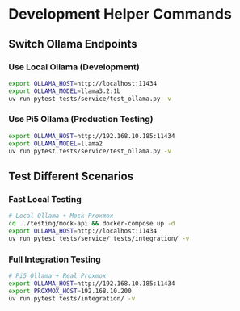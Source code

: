 # Development Helper Commands

## Switch Ollama Endpoints

### Use Local Ollama (Development)
```bash
export OLLAMA_HOST=http://localhost:11434
export OLLAMA_MODEL=llama3.2:1b
uv run pytest tests/service/test_ollama.py -v
```

### Use Pi5 Ollama (Production Testing)  
```bash
export OLLAMA_HOST=http://192.168.10.185:11434
export OLLAMA_MODEL=llama2
uv run pytest tests/service/test_ollama.py -v
```

## Test Different Scenarios

### Fast Local Testing
```bash
# Local Ollama + Mock Proxmox
cd ../testing/mock-api && docker-compose up -d
export OLLAMA_HOST=http://localhost:11434
uv run pytest tests/service/ tests/integration/ -v
```

### Full Integration Testing
```bash  
# Pi5 Ollama + Real Proxmox
export OLLAMA_HOST=http://192.168.10.185:11434
export PROXMOX_HOST=192.168.10.200
uv run pytest tests/integration/ -v
```